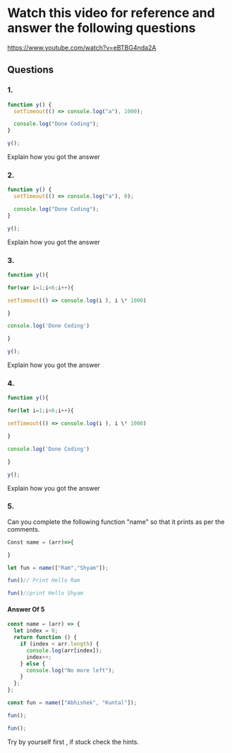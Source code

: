 # Watch this video for reference and answer the following questions

https://www.youtube.com/watch?v=eBTBG4nda2A

## Questions

### 1.

```js
function y() {
  setTimeout(() => console.log("a"), 1000);

  console.log("Done Coding");
}

y();
```

Explain how you got the answer

### 2.

```js
function y() {
  setTimeout(() => console.log("a"), 0);

  console.log("Done Coding");
}

y();
```

Explain how you got the answer

### 3.

```js
function y(){

for(var i=1;i<6;i++){

setTimeout(() => console.log(i ), i \* 1000)

}

console.log('Done Coding')

}

y();
```

Explain how you got the answer

### 4.

```js
function y(){

for(let i=1;i<6;i++){

setTimeout(() => console.log(i ), i \* 1000)

}

console.log('Done Coding')

}

y();
```

Explain how you got the answer

### 5.

Can you complete the following function "name" so that it prints as per the comments.

```js
Const name = (arr)=>{

}

let fun = name(["Ram","Shyam"]);

fun()// Print Hello Ram

fun()//print Hello Shyam
```

#### Answer Of 5

```js
const name = (arr) => {
  let index = 0;
  return function () {
    if (index < arr.length) {
      console.log(arr[index]);
      index++;
    } else {
      console.log("No more left");
    }
  };
};

const fun = name(["Abhishek", "Kuntal"]);

fun();

fun();
```

Try by yourself first , if stuck check the hints.
